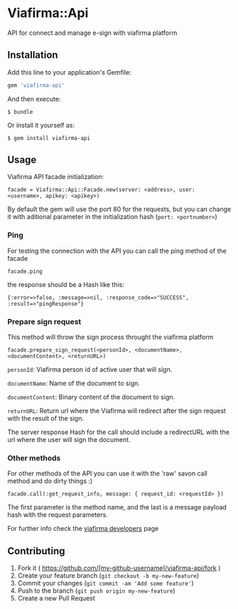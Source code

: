 # Viafirma::Api

API for connect and manage e-sign with viafirma platform

## Installation

Add this line to your application's Gemfile:

```ruby
gem 'viafirma-api'
```

And then execute:

    $ bundle

Or install it yourself as:

    $ gem install viafirma-api

## Usage

Viafirma API facade initialization:

    facade = Viafirma::Api::Facade.new(server: <address>, user: <username>, apikey: <apikey>)
    
By default the gem will use the port 80 for the requests, but you can change it with aditional parameter in the initialization hash (`port: <portnumber>`)

### Ping
For testing the connection with the API you can call the ping method of the facade

    facade.ping
the response should be a Hash like this:

    {:error=>false, :message=>nil, :response_code=>"SUCCESS", :result=>"pingResponse"}

### Prepare sign request
This method will throw the sign process throught the viafirma platform

    facade.prepare_sign_request(<personId>, <documentName>, <documentContent>, <returnURL>)

`personId`: Viafirma person id of active user that will sign.

`documentName`: Name of the document to sign.

`documentContent`: Binary content of the document to sign.

`returnURL`: Return url where the Viafirma will redirect after the sign request with the result of the sign.

The server response Hash for the call should include a redirectURL with the url where the user will sign the document.

### Other methods

For other methods of the API you can use it with the 'raw' savon call method and do dirty things :)
    
    facade.call(:get_request_info, message: { request_id: <requestId> })
The first parameter is the method name, and the last is a message payload hash with the request parameters. 

For further info check the [viafirma developers](https://developers.viafirma.com/en) page

## Contributing

1. Fork it ( https://github.com/[my-github-username]/viafirma-api/fork )
2. Create your feature branch (`git checkout -b my-new-feature`)
3. Commit your changes (`git commit -am 'Add some feature'`)
4. Push to the branch (`git push origin my-new-feature`)
5. Create a new Pull Request
